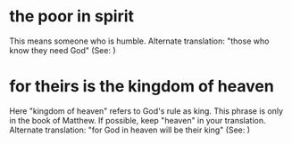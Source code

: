 
# the poor in spirit
This means someone who is humble. Alternate translation: "those who know they need God" (See: )

# for theirs is the kingdom of heaven
Here "kingdom of heaven" refers to God's rule as king. This phrase is only in the book of Matthew. If possible, keep "heaven" in your translation. Alternate translation: "for God in heaven will be their king" (See: )